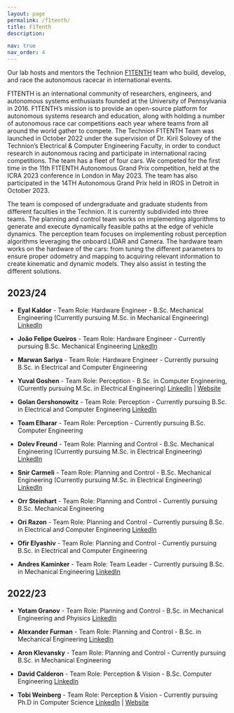 ```yaml
---
layout: page
permalink: /f1tenth/
title: F1Tenth
description: 

nav: true
nav_order: 4
---
```


Our lab hosts and mentors the Technion [F1TENTH](https://f1tenth.org) team who build, develop, and race the autonomous racecar in international events.

F1TENTH is an international community of researchers, engineers, and autonomous systems enthusiasts founded at the University of Pennsylvania in 2016. F1TENTH’s mission is to provide an open-source platform for autonomous systems research and education, along with holding a number of autonomous race car competitions each year where teams from all around the world gather to compete. The Technion F1TENTH Team was launched in October 2022 under the supervision of Dr. Kiril Solovey of the Technion’s Electrical & Computer Engineering Faculty, in order to conduct research in autonomous racing and participate in international racing competitions. The team has a fleet of four cars. We competed for the first time in the 11th F1TENTH Autonomous Grand Prix competition, held at the ICRA 2023 conference in London in May 2023. The team has also participated in the 14TH Autonomous Grand Prix held in IROS in Detroit in October 2023. 

The team is composed of undergraduate and graduate students from different faculties in the Technion. It is currently subdivided into three teams. The planning and control team works on implementing algorithms to generate and execute dynamically feasible paths at the edge of vehicle dynamics. The perception team focuses on implementing robust perception algorithms leveraging the onboard LIDAR and Camera. The hardware team works on the hardware of the cars: from tuning the different parameters to ensure proper odometry and mapping to acquiring relevant information to create kinematic and dynamic models. They also assist in testing the different solutions. 

## 2023/24
<ul>
  <li>
    <strong>Eyal Kaldor</strong> - Team Role: Hardware Engineer - B.Sc. Mechanical Engineering (Currently pursuing M.Sc. in Mechanical Engineering)
    <a href="http://www.linkedin.com/in/eyal-kaldor-a4a7801b8">LinkedIn</a> 
    </li>
  <!-- Repeat the <li> block for each team member -->
</ul>

<ul>
  <li>
    <strong>João Felipe Gueiros</strong> - Team Role: Hardware Engineer - Currently pursuing B.Sc. Mechanical Engineering
    <a href="https://il.linkedin.com/in/jo%C3%A3o-felipe-gueiros-215a111a0">LinkedIn</a>
  </li>
  <!-- Repeat the <li> block for each team member -->
</ul>

<ul>
  <li>
    <strong>Marwan Sariya</strong> - Team Role: Hardware Engineer - Currently pursuing B.Sc. in Electrical and Computer Engineering
    <!-- <a href="https://www.linkedin.com/in/janedoe">LinkedIn</a> | <a href="http://janedoe.com">Website</a> -->
  </li>
  <!-- Repeat the <li> block for each team member -->
</ul>

<ul>
  <li>
    <strong>Yuval Goshen</strong> - Team Role: Perception - B.Sc. in Computer Engineering, (Currently pursuing M.Sc. in Electrical Engineering)
    <a href="https://linkedin.com/in/yuval-goshen-a8390b1ba">LinkedIn</a> | <a href="https://yuvalgos.github.io/">Website</a>
  </li>
  <!-- Repeat the <li> block for each team member -->
</ul>

<ul>
  <li>
    <strong>Golan Gershonowitz</strong> - Team Role: Perception - Currently pursuing B.Sc. in Electrical and Computer Engineering
    <a href="https://www.linkedin.com/in/golanger">LinkedIn</a>
  </li>
  <!-- Repeat the <li> block for each team member -->
</ul>

<ul>
  <li>
    <strong>Toam Elharar</strong> - Team Role: Perception - Currently pursuing B.Sc. Computer Engineering
    <!-- <a href="https://www.linkedin.com/in/janedoe">LinkedIn</a> | <a href="http://janedoe.com">Website</a> -->
  </li>
  <!-- Repeat the <li> block for each team member -->
</ul>

<ul>
  <li>
    <strong>Dolev Freund</strong> - Team Role: Planning and Control - B.Sc. Mechanical Engineering (Currently pursuing M.Sc. in Electrical Engineering)
    <a href="https://www.linkedin.com/in/dolev-freund-658447250/">LinkedIn</a>
  </li>
  <!-- Repeat the <li> block for each team member -->
</ul>

<ul>
  <li>
    <strong>Snir Carmeli</strong> - Team Role: Planning and Control - B.Sc. Mechanical Engineering (Currently pursuing M.Sc. in Electrical Engineering)
    <a href="https://www.linkedin.com/in/snir-carmeli-39a41a20a/">LinkedIn</a>
  </li>
  <!-- Repeat the <li> block for each team member -->
</ul>

<ul>
  <li>
    <strong>Orr Steinhart</strong> - Team Role: Planning and Control - Currently pursuing B.Sc. Mechanical Engineering
    <!-- <a href="https://www.linkedin.com/in/snir-carmeli-39a41a20a/">LinkedIn</a> | <a href="http://janedoe.com">Website</a> -->
  </li>
  <!-- Repeat the <li> block for each team member -->
</ul>

<ul>
  <li>
    <strong>Ori Razon</strong> - Team Role: Planning and Control - Currently pursuing B.Sc. in Electrical and Computer Engineering
    <a href="https://www.linkedin.com/in/ori-razon-2a561b223/">LinkedIn</a> 
  </li>
  <!-- Repeat the <li> block for each team member -->
</ul>

<ul>
  <li>
    <strong>Ofir Elyashiv</strong> - Team Role: Planning and Control - Currently pursuing B.Sc. in Electrical and Computer Engineering
    <!-- <a href="https://www.linkedin.com/in/ori-razon-2a561b223/">LinkedIn</a>  -->
  </li>
  <!-- Repeat the <li> block for each team member -->
</ul>

<ul>
  <li>
    <strong>Andres Kaminker</strong> - Team Role: Team Leader - Currently pursuing B.Sc. in Mechanical Engineering
    <a href="https://www.linkedin.com/in/andres-kaminker/">LinkedIn</a> 
  </li>
  <!-- Repeat the <li> block for each team member -->
</ul>

## 2022/23

<ul>
  <li>
    <strong>Yotam Granov</strong> - Team Role: Planning and Control - B.Sc. in Mechanical Engineering and Phyisics
    <a href="https://www.linkedin.com/in/yotamgranov/">LinkedIn</a> 
  </li>
  <!-- Repeat the <li> block for each team member -->
</ul>

<ul>
  <li>
    <strong>Alexander Furman</strong> - Team Role: Planning and Control - B.Sc. in Mechanical Engineering
    <a href="https://www.linkedin.com/in/alexander-furman/">LinkedIn</a> 
  </li>
  <!-- Repeat the <li> block for each team member -->
</ul>

<ul>
  <li>
    <strong>Aron Klevansky</strong> - Team Role: Planning and Control - Currently pursuing B.Sc. in Mechanical Engineering
    <!-- <a href="https://www.linkedin.com/in/andres-kaminker/">LinkedIn</a>  -->
  </li>
  <!-- Repeat the <li> block for each team member -->
</ul>

<ul>
  <li>
    <strong>David Calderon</strong> - Team Role: Perception & Vision - B.Sc. Computer Engineering
    <a href="https://www.linkedin.com/in/david-calderon-910354173/">LinkedIn</a> 
  </li>
  <!-- Repeat the <li> block for each team member -->
</ul>

<ul>
  <li>
    <strong>Tobi Weinberg</strong> - Team Role: Perception & Vision - Currently pursuing Ph.D in Computer Science 
    <a href="https://www.linkedin.com/in/tobias-weinberg/"> LinkedIn</a> | <a href="https://tobiwg.com/">Website</a>
  </li>
  <!-- Repeat the <li> block for each team member -->
</ul>


